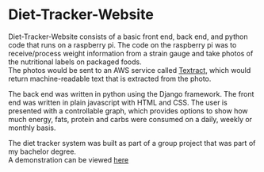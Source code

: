 # Diet-Tracker-Website
Diet-Tracker-Website consists of a basic front end, back end, and python code that runs on a raspberry pi.
The code on the raspberry pi was to receive/process weight information from a strain gauge and take photos of the nutritional labels on packaged foods.  
The photos would be sent to an AWS service called [Textract](https://aws.amazon.com/textract/), which would return machine-readable text that is extracted from the photo.

The back end was written in python using the Django framework. The front end was written in plain javascript with HTML and CSS. The user is presented with a  controllable graph, which provides options to show how much energy, fats, protein and carbs were consumed on a daily, weekly or monthly basis.

The diet tracker system was built as part of a group project that was part of my bachelor degree.  
A demonstration can be viewed [here](https://streamable.com/syd3qt)
